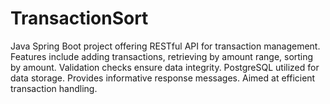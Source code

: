 # TransactionSort
Java Spring Boot project offering RESTful API for transaction management. Features include adding transactions, retrieving by amount range, sorting by amount. Validation checks ensure data integrity. PostgreSQL utilized for data storage. Provides informative response messages. Aimed at efficient transaction handling.
